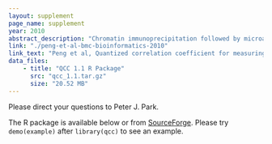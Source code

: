 ```yaml
---
layout: supplement
page_name: supplement
year: 2010
abstract_description: "Chromatin immunoprecipitation followed by microarray hybridization (ChIP-chip) is used to study protein-DNA interactions and histone modifications on a genome-scale. To ensure data quality, these experiments are usually performed in replicates, and a correlation coefficient between replicates is used often to assess reproducibility. However, the correlation coefficient can be misleading because it is affected not only by the reproducibility of the signal but also by the amount of binding signal present in the data. We develop the Quantized correlation coefficient (QCC) that is much less dependent on the amount of signal. This involves discretization of data into set of quantiles (quantization), a merging procedure to group the background probes, and recalculation of the Pearson correlation coefficient. This procedure reduces the influence of the background noise on the statistic, which then properly focuses more on the reproducibility of the signal. The performance of this procedure is tested in both simulated and real ChIP-chip data. For replicates with different levels of enrichment over background and coverage, we find that QCC reflects reproducibility more accurately and is more robust than the standard Pearson or Spearman correlation coefficients. The quantization and the merging procedure can also suggest a proper quantile threshold for separating signal from background for further analysis."
link: "./peng-et-al-bmc-bioinformatics-2010"
link_text: "Peng et al, Quantized correlation coefficient for measuring reproducibility of ChIP-chip data, BMC Bioinformatics, 11:399, 2010"
data_files:
    - title: "QCC 1.1 R Package"
      src: "qcc_1.1.tar.gz"
      size: "20.52 MB"
---
```


Please direct your questions to Peter J. Park.

The R package is available below or from [SourceForge](http://sourceforge.net/projects/quantizedcorrel/).  Please try ```demo(example)``` after ```library(qcc)``` to see an example.

